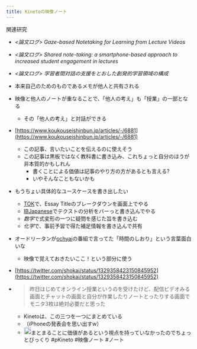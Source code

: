 ```yaml
---
title: Kinetoの映像ノート
---
```


関連研究

* *\<論文ログ> Gaze-based Notetaking for Learning from Lecture Videos*

* *\<論文ログ> Shared note-taking: a smartphone-based approach to increased student engagement in lectures*

* *\<論文ログ> 学習者間対話の支援をとおした創発的学習領域の構成*

* 本来自己のためのものであるメモが他人と共有される

* 映像と他人のノートが重なることで、「他人の考え」も「授業」の一部となる
  
  * その「他人の考え」と対話ができる
* [https://www.koukouseishinbun.jp/articles/-/6881](https://www.koukouseishinbun.jp/articles/-/6881)
  
  * この記事、言いたいことを伝えるのに使えそう
  * この記事は黒板ではなく教科書に書き込み、これちょっと自分のほうが非本質的かもしれん
    * 書くことによる価値は記事のやり方の方があるとも言える?
    * いやそんなこともないかも
* もうちょい具体的なユースケースを書き出したい
  
  * [TOK](TOK.md)で、Essay Titleのブレークダウンを画面上でやる
  * [IBJapanese](IBJapanese.md)でテクストの分析をバーっと書き込んでやる
  * *数学*で式変形の一つに疑問を感じた旨を書き込む
  * *化学*で、事前予習で得た補足情報を書き込んで共有
* オードリータンが[ochyai](ochyai.md)の番組で言ってた「時間のしおり」という言葉面白いな
  
  * 映像で覚えておきたいここ！という部分に使う
* [https://twitter.com/shokai/status/1329358423150845952](https://twitter.com/shokai/status/1329358423150845952)

* 
   > 
   > 昨日はじめてオンライン授業というのを受けたけど、配信ビデオみる画面とチャットの画面と自分が作業したりノートとったりする画面でモニタ3枚は絶対必要だと思った
  
  * Kinetoは、この三つを一つにまとめている
  * （iPhoneの発表会を思い出すw）
  * <img src='https://scrapbox.io/api/pages/blu3mo-public/blu3mo/icon' alt='blu3mo.icon' height="19.5"/>まとまることに価値があるという視点を持っていなかったのでちょっとびっくり
    \#pKineto #映像ノート #ノート
